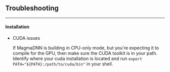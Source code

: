 ## Troubleshooting
--------------------

#### Installation
  
- CUDA issues
  
  If MagmaDNN is building in CPU-only mode, but you're expecting it to compile for the GPU, then make sure the CUDA toolkit is in your path.
  Identify where your cuda installation is located and run `export PATH="${PATH}:/path/to/cuda/bin"` in your shell.
   
